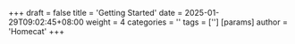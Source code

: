 +++
draft = false
title = 'Getting Started'
date = 2025-01-29T09:02:45+08:00
weight = 4
categories = ''
tags = ['']
[params]
  author = 'Homecat'
+++

<!--more-->